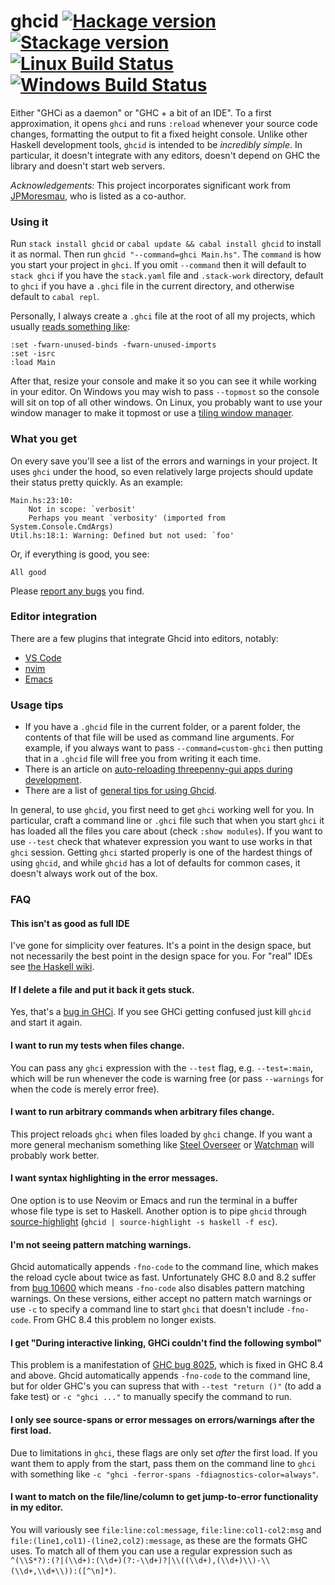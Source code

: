 # ghcid [![Hackage version](https://img.shields.io/hackage/v/ghcid.svg?label=Hackage)](https://hackage.haskell.org/package/ghcid) [![Stackage version](https://www.stackage.org/package/ghcid/badge/nightly?label=Stackage)](https://www.stackage.org/package/ghcid) [![Linux Build Status](https://img.shields.io/travis/ndmitchell/ghcid/master.svg?label=Linux%20build)](https://travis-ci.org/ndmitchell/ghcid) [![Windows Build Status](https://img.shields.io/appveyor/ci/ndmitchell/ghcid/master.svg?label=Windows%20build)](https://ci.appveyor.com/project/ndmitchell/ghcid)

Either "GHCi as a daemon" or "GHC + a bit of an IDE". To a first approximation, it opens `ghci` and runs `:reload` whenever your source code changes, formatting the output to fit a fixed height console. Unlike other Haskell development tools, `ghcid` is intended to be _incredibly simple_. In particular, it doesn't integrate with any editors, doesn't depend on GHC the library and doesn't start web servers.

_Acknowledgements:_ This project incorporates significant work from [JPMoresmau](https://github.com/JPMoresmau), who is listed as a co-author.

### Using it

Run `stack install ghcid` or `cabal update && cabal install ghcid` to install it as normal. Then run `ghcid "--command=ghci Main.hs"`. The `command` is how you start your project in `ghci`. If you omit `--command` then it will default to `stack ghci` if you have the `stack.yaml` file and `.stack-work` directory, default to `ghci` if you have a `.ghci` file in the current directory, and otherwise default to `cabal repl`.

Personally, I always create a `.ghci` file at the root of all my projects, which usually [reads something like](https://github.com/ndmitchell/ghcid/blob/master/.ghci):

    :set -fwarn-unused-binds -fwarn-unused-imports
    :set -isrc
    :load Main

After that, resize your console and make it so you can see it while working in your editor. On Windows you may wish to pass `--topmost` so the console will sit on top of all other windows. On Linux, you probably want to use your window manager to make it topmost or use a [tiling window manager](http://xmonad.org/).

### What you get

On every save you'll see a list of the errors and warnings in your project. It uses `ghci` under the hood, so even relatively large projects should update their status pretty quickly. As an example:

    Main.hs:23:10:
        Not in scope: `verbosit'
        Perhaps you meant `verbosity' (imported from System.Console.CmdArgs)
    Util.hs:18:1: Warning: Defined but not used: `foo'

Or, if everything is good, you see:

    All good

Please [report any bugs](https://github.com/ndmitchell/ghcid/issues) you find.

### Editor integration

There are a few plugins that integrate Ghcid into editors, notably:

* [VS Code](plugins/vscode/)
* [nvim](plugins/nvim/)
* [Emacs](plugins/emacs/)

### Usage tips

* If you have a `.ghcid` file in the current folder, or a parent folder, the contents of that file will be used as command line arguments. For example, if you always want to pass `--command=custom-ghci` then putting that in a `.ghcid` file will free you from writing it each time.
* There is an article on [auto-reloading threepenny-gui apps during development](https://binarin.ru/post/auto-reload-threepenny-gui/).
* There are a list of [general tips for using Ghcid](http://www.parsonsmatt.org/2018/05/19/ghcid_for_the_win.html).

In general, to use `ghcid`, you first need to get `ghci` working well for you. In particular, craft a command line or `.ghci` file such that when you start `ghci` it has loaded all the files you care about (check `:show modules`). If you want to use `--test` check that whatever expression you want to use works in that `ghci` session. Getting `ghci` started properly is one of the hardest things of using `ghcid`, and while `ghcid` has a lot of defaults for common cases, it doesn't always work out of the box.

### FAQ

#### This isn't as good as full IDE
I've gone for simplicity over features. It's a point in the design space, but not necessarily the best point in the design space for you. For "real" IDEs see [the Haskell wiki](http://www.haskell.org/haskellwiki/IDEs).

#### If I delete a file and put it back it gets stuck.
Yes, that's a [bug in GHCi](https://ghc.haskell.org/trac/ghc/ticket/9648). If you see GHCi getting confused just kill `ghcid` and start it again.

#### I want to run my tests when files change.
You can pass any `ghci` expression with the `--test` flag, e.g. `--test=:main`, which will be run whenever the code is warning free (or pass `--warnings` for when the code is merely error free).

#### I want to run arbitrary commands when arbitrary files change.
This project reloads `ghci` when files loaded by `ghci` change. If you want a more general mechanism something like [Steel Overseer](https://github.com/schell/steeloverseer) or [Watchman](https://facebook.github.io/watchman/) will probably work better.

#### I want syntax highlighting in the error messages.
One option is to use Neovim or Emacs and run the terminal in a buffer whose file type is set to Haskell. Another option is to pipe `ghcid` through [source-highlight](https://www.gnu.org/software/src-highlite/) (`ghcid | source-highlight -s haskell -f esc`).

#### I'm not seeing pattern matching warnings.
Ghcid automatically appends `-fno-code` to the command line, which makes the reload cycle about twice as fast. Unfortunately GHC 8.0 and 8.2 suffer from [bug 10600](https://ghc.haskell.org/trac/ghc/ticket/10600) which means `-fno-code` also disables pattern matching warnings. On these versions, either accept no pattern match warnings or use `-c` to specify a command line to start `ghci` that doesn't include `-fno-code`. From GHC 8.4 this problem no longer exists.

#### I get "During interactive linking, GHCi couldn't find the following symbol"
This problem is a manifestation of [GHC bug 8025](https://ghc.haskell.org/trac/ghc/ticket/8025), which is fixed in GHC 8.4 and above. Ghcid automatically appends `-fno-code` to the command line, but for older GHC's you can supress that with `--test "return ()"` (to add a fake test) or `-c "ghci ..."` to manually specify the command to run.

#### I only see source-spans or error messages on errors/warnings after the first load.
Due to limitations in `ghci`, these flags are only set _after_ the first load. If you want them to apply from the start, pass them on the command line to `ghci` with something like `-c "ghci -ferror-spans -fdiagnostics-color=always"`.

#### I want to match on the file/line/column to get jump-to-error functionality in my editor.
You will variously see `file:line:col:message`, `file:line:col1-col2:msg` and `file:(line1,col1)-(line2,col2):message`, as these are the formats GHC uses. To match all of them you can use a regular expression such as `^(\\S*?):(?|(\\d+):(\\d+)(?:-\\d+)?|\\((\\d+),(\\d+)\\)-\\(\\d+,\\d+\\)):([^\n]*)`.
